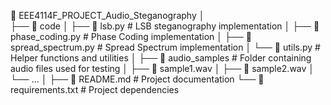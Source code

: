 📂 EEE4114F_PROJECT_Audio_Steganography
│\
├── 📂 code
│   ├── 📄 lsb.py            # LSB steganography implementation
│   ├── 📄 phase_coding.py   # Phase Coding implementation
│   ├── 📄 spread_spectrum.py # Spread Spectrum implementation
│   └── 📄 utils.py          # Helper functions and utilities
│
├── 📂 audio_samples         # Folder containing audio files used for testing
│   ├── 📄 sample1.wav
│   ├── 📄 sample2.wav
│   └── ...
│
├── 📄 README.md             # Project documentation
└── 📄 requirements.txt      # Project dependencies
